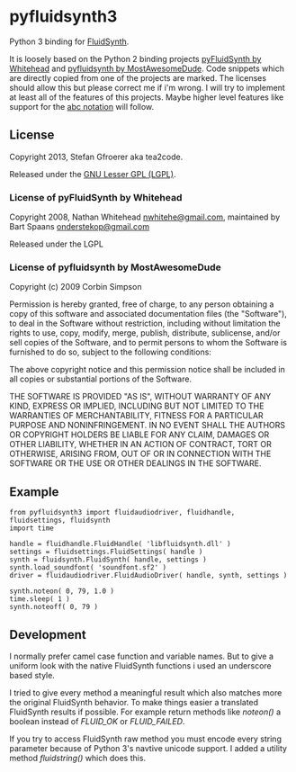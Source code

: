 # pyfluidsynth3

Python 3 binding for [FluidSynth](http://www.fluidsynth.org/). 

It is loosely based on the Python 2 binding projects [pyFluidSynth by Whitehead](http://code.google.com/p/pyfluidsynth/) and [pyfluidsynth by MostAwesomeDude](https://github.com/MostAwesomeDude/pyfluidsynth). Code snippets which are directly copied from one of the projects are marked. The licenses should allow this but please correct me if i'm wrong. I will try to implement at least all of the features of this projects. Maybe higher level features like support for the [abc notation](http://abcnotation.com/) will follow.

## License

Copyright 2013, Stefan Gfroerer aka tea2code.

Released under the [GNU Lesser GPL (LGPL)](http://www.gnu.org/copyleft/lesser.html).

### License of pyFluidSynth by Whitehead

Copyright 2008, Nathan Whitehead <nwhitehe@gmail.com>, maintained by Bart Spaans <onderstekop@gmail.com> 

Released under the LGPL

### License of pyfluidsynth by MostAwesomeDude

Copyright (c) 2009 Corbin Simpson

Permission is hereby granted, free of charge, to any person
obtaining a copy of this software and associated documentation
files (the "Software"), to deal in the Software without
restriction, including without limitation the rights to use,
copy, modify, merge, publish, distribute, sublicense, and/or sell
copies of the Software, and to permit persons to whom the
Software is furnished to do so, subject to the following
conditions:

The above copyright notice and this permission notice shall be
included in all copies or substantial portions of the Software.

THE SOFTWARE IS PROVIDED "AS IS", WITHOUT WARRANTY OF ANY KIND,
EXPRESS OR IMPLIED, INCLUDING BUT NOT LIMITED TO THE WARRANTIES
OF MERCHANTABILITY, FITNESS FOR A PARTICULAR PURPOSE AND
NONINFRINGEMENT. IN NO EVENT SHALL THE AUTHORS OR COPYRIGHT
HOLDERS BE LIABLE FOR ANY CLAIM, DAMAGES OR OTHER LIABILITY,
WHETHER IN AN ACTION OF CONTRACT, TORT OR OTHERWISE, ARISING
FROM, OUT OF OR IN CONNECTION WITH THE SOFTWARE OR THE USE OR
OTHER DEALINGS IN THE SOFTWARE.

## Example

    from pyfluidsynth3 import fluidaudiodriver, fluidhandle, fluidsettings, fluidsynth
    import time
    
    handle = fluidhandle.FluidHandle( 'libfluidsynth.dll' )
    settings = fluidsettings.FluidSettings( handle )
    synth = fluidsynth.FluidSynth( handle, settings )
    synth.load_soundfont( 'soundfont.sf2' )
    driver = fluidaudiodriver.FluidAudioDriver( handle, synth, settings )
    
    synth.noteon( 0, 79, 1.0 )
    time.sleep( 1 )
    synth.noteoff( 0, 79 )

## Development

I normally prefer camel case function and variable names. But to give a uniform look with the native FluidSynth functions i used an underscore based style.

I tried to give every method a meaningful result which also matches more the original FluidSynth behavior. To make things easier a translated FluidSynth results if possible. For example return methods like *noteon()* a boolean instead of *FLUID_OK* or *FLUID_FAILED*.

If you try to access FluidSynth raw method you must encode every string parameter because of Python 3's navtive unicode support. I added a utility method *fluidstring()* which does this.
